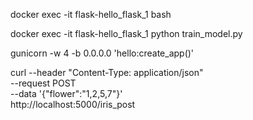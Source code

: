 docker exec -it flask-hello_flask_1 bash

docker exec -it flask-hello_flask_1 python train_model.py

gunicorn -w 4 -b 0.0.0.0 'hello:create_app()'



curl --header "Content-Type: application/json" \
  --request POST \
  --data '{"flower":"1,2,5,7"}' \
  http://localhost:5000/iris_post
